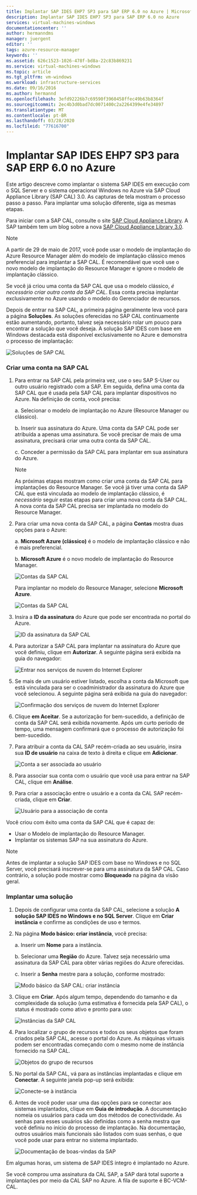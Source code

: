 ```yaml
---
title: Implantar SAP IDES EHP7 SP3 para SAP ERP 6.0 no Azure | Microsoft Docs
description: Implantar SAP IDES EHP7 SP3 para SAP ERP 6.0 no Azure
services: virtual-machines-windows
documentationcenter: ''
author: hermanndms
manager: juergent
editor: ''
tags: azure-resource-manager
keywords: ''
ms.assetid: 626c1523-1026-478f-bd8a-22c83b869231
ms.service: virtual-machines-windows
ms.topic: article
ms.tgt_pltfrm: vm-windows
ms.workload: infrastructure-services
ms.date: 09/16/2016
ms.author: hermannd
ms.openlocfilehash: 3efd92226b7c69590f3960458ffec49b63b8364f
ms.sourcegitcommit: 2ec4b3d0bad7dc0071400c2a2264399e4fe34897
ms.translationtype: MT
ms.contentlocale: pt-BR
ms.lasthandoff: 03/28/2020
ms.locfileid: "77616700"
---
```

# <a name="deploy-sap-ides-ehp7-sp3-for-sap-erp-60-on-azure"></a>Implantar SAP IDES EHP7 SP3 para SAP ERP 6.0 no Azure
Este artigo descreve como implantar o sistema SAP IDES em execução com o SQL Server e o sistema operacional Windows no Azure via SAP Cloud Appliance Library (SAP CAL) 3.0. As capturas de tela mostram o processo passo a passo. Para implantar uma solução diferente, siga as mesmas etapas.

Para iniciar com a SAP CAL, consulte o site [SAP Cloud Appliance Library](https://cal.sap.com/). A SAP também tem um blog sobre a nova [SAP Cloud Appliance Library 3.0](https://scn.sap.com/community/cloud-appliance-library/blog/2016/05/27/sap-cloud-appliance-library-30-came-with-a-new-user-experience). 

> [!NOTE]
> A partir de 29 de maio de 2017, você pode usar o modelo de implantação do Azure Resource Manager além do modelo de implantação clássico menos preferencial para implantar a SAP CAL. É recomendável que você use o novo modelo de implantação do Resource Manager e ignore o modelo de implantação clássico.

Se você já criou uma conta da SAP CAL que usa o modelo clássico, *é necessário criar outra conta da SAP CAL*. Essa conta precisa implantar exclusivamente no Azure usando o modelo do Gerenciador de recursos.

Depois de entrar na SAP CAL, a primeira página geralmente leva você para a página **Soluções**. As soluções oferecidas no SAP CAL continuamente estão aumentando, portanto, talvez seja necessário rolar um pouco para encontrar a solução que você deseja. A solução SAP IDES com base em Windows destacada está disponível exclusivamente no Azure e demonstra o processo de implantação:

![Soluções de SAP CAL](./media/cal-ides-erp6-ehp7-sp3-sql/ides-pic1.jpg)

### <a name="create-an-account-in-the-sap-cal"></a>Criar uma conta na SAP CAL
1. Para entrar na SAP CAL pela primeira vez, use o seu SAP S-User ou outro usuário registrado com a SAP. Em seguida, defina uma conta da SAP CAL que é usada pela SAP CAL para implantar dispositivos no Azure. Na definição de conta, você precisa:

    a. Selecionar o modelo de implantação no Azure (Resource Manager ou clássico).

    b. Inserir sua assinatura do Azure. Uma conta da SAP CAL pode ser atribuída a apenas uma assinatura. Se você precisar de mais de uma assinatura, precisará criar uma outra conta da SAP CAL.
    
    c. Conceder a permissão da SAP CAL para implantar em sua assinatura do Azure.

   > [!NOTE]
   >  As próximas etapas mostram como criar uma conta da SAP CAL para implantações do Resource Manager. Se você já tiver uma conta da SAP CAL que está vinculada ao modelo de implantação clássico, é *necessário* seguir estas etapas para criar uma nova conta da SAP CAL. A nova conta da SAP CAL precisa ser implantada no modelo do Resource Manager.

1. Para criar uma nova conta da SAP CAL, a página **Contas** mostra duas opções para o Azure: 

    a. **Microsoft Azure (clássico)** é o modelo de implantação clássico e não é mais preferencial.

    b. **Microsoft Azure** é o novo modelo de implantação do Resource Manager.

    ![Contas da SAP CAL](./media/cal-ides-erp6-ehp7-sp3-sql/s4h-pic-2a.PNG)

    Para implantar no modelo do Resource Manager, selecione **Microsoft Azure**.

    ![Contas da SAP CAL](./media/cal-ides-erp6-ehp7-sp3-sql/s4h-pic3c.PNG)

1. Insira a **ID da assinatura** do Azure que pode ser encontrada no portal do Azure. 

    ![ID da assinatura da SAP CAL](./media/cal-ides-erp6-ehp7-sp3-sql/s4h-pic3c.PNG)

1. Para autorizar a SAP CAL para implantar na assinatura do Azure que você definiu, clique em **Autorizar**. A seguinte página será exibida na guia do navegador:

    ![Entrar nos serviços de nuvem do Internet Explorer](./media/cal-ides-erp6-ehp7-sp3-sql/s4h-pic4c.PNG)

1. Se mais de um usuário estiver listado, escolha a conta da Microsoft que está vinculada para ser o coadministrador da assinatura do Azure que você selecionou. A seguinte página será exibida na guia do navegador:

    ![Confirmação dos serviços de nuvem do Internet Explorer](./media/cal-ides-erp6-ehp7-sp3-sql/s4h-pic5a.PNG)

1. Clique **em Aceitar**. Se a autorização for bem-sucedido, a definição de conta da SAP CAL será exibida novamente. Após um curto período de tempo, uma mensagem confirmará que o processo de autorização foi bem-sucedido.

1. Para atribuir a conta da CAL SAP recém-criada ao seu usuário, insira sua **ID de usuário** na caixa de texto à direita e clique em **Adicionar**. 

    ![Conta a ser associada ao usuário](./media/cal-ides-erp6-ehp7-sp3-sql/s4h-pic8a.PNG)

1. Para associar sua conta com o usuário que você usa para entrar na SAP CAL, clique em **Análise**. 

1. Para criar a associação entre o usuário e a conta da CAL SAP recém-criada, clique em **Criar**.

    ![Usuário para a associação de conta](./media/cal-ides-erp6-ehp7-sp3-sql/s4h-pic9b.PNG)

Você criou com êxito uma conta da SAP CAL que é capaz de:

- Usar o Modelo de implantação do Resource Manager.
- Implantar os sistemas SAP na sua assinatura do Azure.

> [!NOTE]
> Antes de implantar a solução SAP IDES com base no Windows e no SQL Server, você precisará inscrever-se para uma assinatura da SAP CAL. Caso contrário, a solução pode mostrar como **Bloqueado** na página da visão geral.

### <a name="deploy-a-solution"></a>Implantar uma solução
1. Depois de configurar uma conta da SAP CAL, selecione a solução **A solução SAP IDES no Windows e no SQL Server**. Clique em **Criar instância** e confirme as condições de uso e termos. 

1. Na página **Modo básico: criar instância**, você precisa:

    a. Inserir um **Nome** para a instância.

    b. Selecionar uma **Região** do Azure. Talvez seja necessário uma assinatura da SAP CAL para obter várias regiões do Azure oferecidas.

    c.  Inserir a **Senha** mestre para a solução, conforme mostrado:

    ![Modo básico da SAP CAL: criar instância](./media/cal-ides-erp6-ehp7-sp3-sql/ides-pic10a.png)

1. Clique em **Criar**. Após algum tempo, dependendo do tamanho e da complexidade da solução (uma estimativa é fornecida pela SAP CAL), o status é mostrado como ativo e pronto para uso: 

    ![Instâncias da SAP CAL](./media/cal-ides-erp6-ehp7-sp3-sql/ides-pic12a.png)

1. Para localizar o grupo de recursos e todos os seus objetos que foram criados pela SAP CAL, acesse o portal do Azure. As máquinas virtuais podem ser encontradas começando com o mesmo nome de instância fornecido na SAP CAL.

    ![Objetos do grupo de recursos](./media/cal-ides-erp6-ehp7-sp3-sql/ides_resource_group.PNG)

1. No portal da SAP CAL, vá para as instâncias implantadas e clique em **Conectar**. A seguinte janela pop-up será exibida: 

    ![Conecte-se à instância](./media/cal-ides-erp6-ehp7-sp3-sql/ides-pic14a.PNG)

1. Antes de você poder usar uma das opções para se conectar aos sistemas implantados, clique em **Guia de introdução**. A documentação nomeia os usuários para cada um dos métodos de conectividade. As senhas para esses usuários são definidas como a senha mestra que você definiu no início do processo de implantação. Na documentação, outros usuários mais funcionais são listados com suas senhas, o que você pode usar para entrar no sistema implantado.

    ![Documentação de boas-vindas da SAP](./media/cal-ides-erp6-ehp7-sp3-sql/ides-pic15.jpg)

Em algumas horas, um sistema de SAP IDES íntegro é implantado no Azure.

Se você comprou uma assinatura da CAL SAP, a SAP dará total suporte a implantações por meio da CAL SAP no Azure. A fila de suporte é BC-VCM-CAL.

